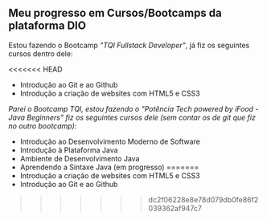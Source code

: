 ## Meu progresso em Cursos/Bootcamps da plataforma DIO

Estou fazendo o Bootcamp *"TQI Fullstack Developer"*, já fiz os seguintes cursos dentro dele:

<<<<<<< HEAD
- Introdução ao Git e ao Github
- Introdução a criação de websites com HTML5 e CSS3

*Parei o Bootcamp TQI, estou fazendo o "Potência Tech powered by iFood - Java Beginners" fiz os seguintes cursos dele (sem contar os de git que fiz no outro bootcamp):*

- Introdução ao Desenvolvimento Moderno de Software
- Introdução à Plataforma Java
- Ambiente de Desenvolvimento Java
- Aprendendo a Sintaxe Java (em progresso)
=======
- Introdução a criação de websites com HTML5 e CSS3
- Introdução ao Git e ao Github
>>>>>>> dc2f06228e8e78d079db0fe86f2039362af947c7
